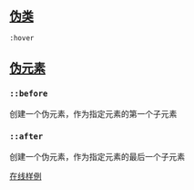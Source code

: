
## [伪类](https://developer.mozilla.org/zh-CN/docs/Web/CSS/Pseudo-classes)
`:hover`


## [伪元素](https://developer.mozilla.org/zh-CN/docs/Web/CSS/Pseudo-elements)

### `::before`
创建一个伪元素，作为指定元素的第一个子元素


### `::after`
创建一个伪元素，作为指定元素的最后一个子元素

[在线样例](https://jsfiddle.net/GenweiWu/grmLw360/)
